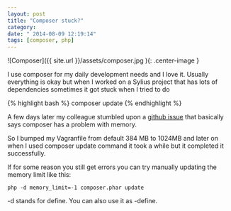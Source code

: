 ```yaml
---
layout: post
title: "Composer stuck?"
category: 
date: " 2014-08-09 12:19:14"
tags: [composer, php]
---
```


![Composer]({{ site.url }}/assets/composer.jpg ){: .center-image }

I use composer for my daily development needs and I love it.
Usually everything is okay but when I worked on a Sylius project that has lots
of dependencies sometimes it got stuck when I tried to do

{% highlight bash  %}
    composer update
{% endhighlight %}

A few days later my colleague stumbled upon a <a title="Composer Issue" href="https://github.com/composer/composer/issues/1898" target="_blank">github issue</a>
that basically says composer has a problem with memory.
<!--more-->

So I bumped my Vagranfile from default 384 MB to 1024MB and later on when I used composer update
command it took a while but it completed it successfully.

If for some reason you still get errors you can try manually updating the memory limit like this:

<code>php -d memory_limit=-1 composer.phar update</code>

-d stands for define. You can also use it as -define.